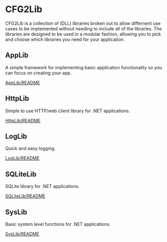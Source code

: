 # CFG2Lib

CFG2Lib is a collection of (DLL) libraries broken out to allow differnent use cases to be implemented without needing to include all of the libraries. 
The libraries are designed to be used in a modular fashion, allowing you to pick and choose which libraries you need for your application.

## AppLib

A simple framework for implementing basic application functionality so you can focus on creating your app.

[AppLib/README](/AppLib/README.md)

## HttpLib

Simple to use HTTP/web client library for .NET applications.

[HttpLib/README](/HttpLib/README.md)

## LogLib

Quick and easy logging.

[LogLib/README](/LogLib/README.md)


## SQLiteLib

SQLite library for .NET applications.

[SQLiteLib/README](/SQLiteLib/README.md)


## SysLib

Basic system level functions for .NET applications.

[SysLib/README](/SysLib/README.md)